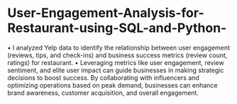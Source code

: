 # User-Engagement-Analysis-for-Restaurant-using-SQL-and-Python-
•	I analyzed Yelp data to identify the relationship between user engagement (reviews, tips, and check-ins) and business success metrics (review count, ratings) for restaurant.
•	Leveraging metrics like user engagement, review sentiment, and elite user impact can guide businesses in making strategic decisions to boost success. By collaborating with influencers and optimizing operations based on peak demand, businesses can enhance brand awareness, customer acquisition, and overall engagement.
